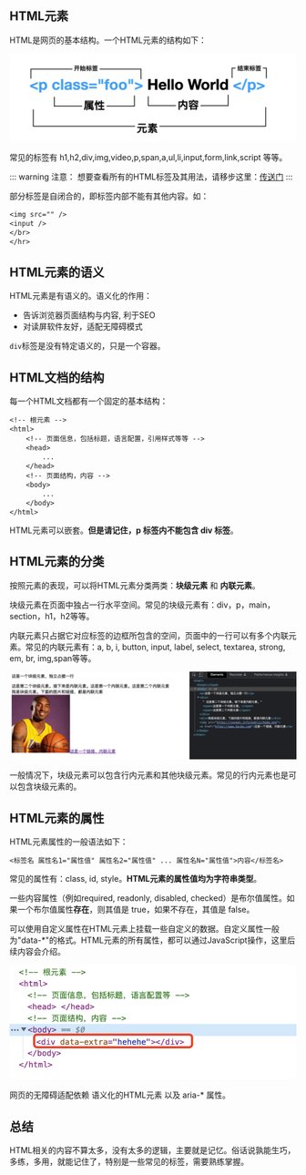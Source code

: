 ## HTML元素

HTML是网页的基本结构。一个HTML元素的结构如下：

![An image](./html_14.png)

常见的标签有 h1,h2,div,img,video,p,span,a,ul,li,input,form,link,script 等等。

::: warning 注意：
想要查看所有的HTML标签及其用法，请移步这里：[传送门](https://developer.mozilla.org/zh-CN/docs/Web/HTML/Element)
:::

部分标签是自闭合的，即标签内部不能有其他内容。如：

```
<img src="" />
<input />
</br>
</hr>
```

## HTML元素的语义

HTML元素是有语义的。语义化的作用：

- 告诉浏览器页面结构与内容, 利于SEO
- 对读屏软件友好，适配无障碍模式

``div``标签是没有特定语义的，只是一个容器。

## HTML文档的结构

每一个HTML文档都有一个固定的基本结构：

```
<!-- 根元素 -->
<html>
	<!-- 页面信息，包括标题，语言配置，引用样式等等 -->
	<head>
		...
	</head>
	<!-- 页面结构，内容 -->
	<body>
		...
	</body>
</html>
```

HTML元素可以嵌套。**但是请记住，p 标签内不能包含 div 标签**。

## HTML元素的分类

按照元素的表现，可以将HTML元素分类两类：**块级元素** 和 **内联元素**。

块级元素在页面中独占一行水平空间。常见的块级元素有：div，p，main，section，h1，h2等等。

内联元素只占据它对应标签的边框所包含的空间，页面中的一行可以有多个内联元素。常见的内联元素有：a, b, i, button, input, label, select, textarea, strong, em, br, img,span等等。

![An image](./html_11.png)

一般情况下，块级元素可以包含行内元素和其他块级元素。常见的行内元素也是可以包含块级元素的。

## HTML元素的属性

HTML元素属性的一般语法如下：

```
<标签名 属性名1="属性值" 属性名2="属性值" ... 属性名N="属性值">内容</标签名>
```

常见的属性有：class, id, style。**HTML元素的属性值均为字符串类型**。

一些内容属性（例如required, readonly, disabled, checked）是布尔值属性。如果一个布尔值属性**存在**，则其值是 true，如果不存在，其值是 false。

可以使用自定义属性在HTML元素上挂载一些自定义的数据。自定义属性一般为"data-*"的格式。HTML元素的所有属性，都可以通过JavaScript操作，这里后续内容会介绍。

![An image](./html_15.png)

网页的无障碍适配依赖 语义化的HTML元素 以及 aria-* 属性。

## 总结

HTML相关的内容不算太多，没有太多的逻辑，主要就是记忆。俗话说孰能生巧，多练，多用，就能记住了，特别是一些常见的标签，需要熟练掌握。

